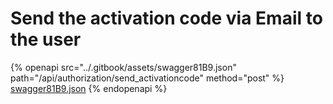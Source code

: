 # Send the activation code via Email to the user

{% openapi src="../.gitbook/assets/swagger81B9.json" path="/api/authorization/send_activationcode" method="post" %}
[swagger81B9.json](../.gitbook/assets/swagger81B9.json)
{% endopenapi %}

